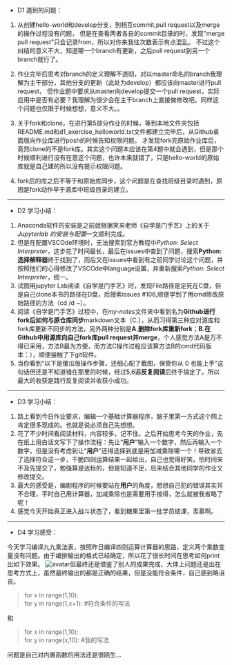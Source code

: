 * D1 遇到的问题：

1. 从创建hello-world和develop分支，到相互commit,pull request以及merge的操作过程没有问题，
但是在查看两者各自的commit目录的时，发现"merge pull request"只会记录from，所以对你来我往次数表示有点混乱。
不过这个纠结的意义不大，知道哪一个branch有更新，之后pull request到另一个branch就行了。

2. 作业完毕后思考对branch的定义理解不透彻，对以master命名的branch我理解为主干部分，其他分支的更新（此处为develop）都应该向master进行pull request，
但作业题中要求从master向develop提交一个pull request，实际应用中是否有必要？我理解为很少会在主干branch上直接做修改吧。同样这个问题也仅限于时候想想，意义不大。。

3. 关于fork和clone，在进行第5部分作业的时候，等到本地文件夹包括README.md和d1_exercise_helloworld.txt文件都建立完毕后，从Github桌面版向作业库进行posh的时候告知权限问题。
才发现fork完原始作业库后，竟然clone的不是fork库。其实这个问题本应该在第4题中就会遇到，但是那个时候顺利进行没有在意这个问题，也许本来就错了，只是hello-world的原始库就是自己建的所以没有提示权限问题。

4. fork后的库之后不等于和原始库同步，这个问题是在查找班级目录时遇到，原因是fork动作早于源库中班级目录的建立。

---

* D2 学习小结：

1. Anaconda软件的安装是之前就根据笑来老师《自学是门手艺》上的关于*Jupyterlab 的安装与配置*一文顺利完成。
2. 但是在配置VSCOde环境时，无法搜索到官方教程中*Python: Select Interpreter*，这步花了时间最长，最后在issues中查到了问题，搜索**Python:选择解释器**终于找到了，而后又在issues中看到有之前同学讨论这个问题，并按照他们的心得修改了VSCOde中language设置，并重新搜索*Python: Select Interpreter*，统一。
3. 试图用jupyter Lab阅读《自学是门手艺》时，发现Flie路径是定死在C盘，但是自己clone本书的路径在D盘，后搜索issues #106,顺便学到了用cmd修改原始路径的方法（cd /d ~）。
4. 阅读《自学是门手艺》过程中，在*my-notes*文件夹中看到名为**Github进行fork后如何与原仓库同步**markdown文本（C.），从而习得第三种应对源库和fork库更新不同步的方法，另外两种分别是**A.删除fork库重新fork**；**B.在Github中用源库向自己fork库pull request并merge**，个人感觉方法A是万不得已采用，方法B最为方便，而方法C操作过程应该算方法B的cmd代码版本：），顺便接触了下git软件。
5. 当你看到“以下是傻瓜版操作步骤，还细心配了截图，保管你从 0 也能上手”这句话但还是不知道错在那里的时候，经过5,6遍**反复阅读**后终于搞定了。所以最大的收获是践行反复阅读并收获小成功。

---

* D3 学习小结：

1. 路上看到今日作业要求，编辑一个基础计算器程序，脑子里第一方式这个网上肯定很多现成的。也就是说必须自己先想想。
2. 花了不少时间看阅读材料，内容较多，记不住。之后开始思考今天的作业，先在纸上用白话文写下了操作流程：先让“**用户**”输入一个数字，然后再输入一个数字，但是没有考虑到让“**用户**”还得选择到底是用加减乘除哪一个！导致省去了选择符合这一步，干脆四则运算结果一起给出，自己也觉得好笑，怕时间来不及先提交了，勉强算是达标的，但是知道不足，后来结合其他同学的作业又修改提交。
3. 最大的感受是，编剧程序的时候要站在**用户**的角度，想想自己犯的错误其实并不合理，平时自己用计算器，加减乘除也是需要用手按得，怎么就被我省略了呢！
4. 感觉今天开始真正进入战斗状态了，看到糖果里第一批学员结课，羡慕啊。

---

* D4 学习感受：

今天学习编译九九乘法表，按照昨日编译四则运算计算器的思路，定义两个乘数变量没有问题。由于编排输出的格式已经确定，所以花了很长时间在思考如何print出如下效果。
![avatar](C:\Users\Administrator.ZX-201606301910\Desktop)但最终还是借鉴了别人的成果完成，大体上问题还是出在思考方式上，虽然最终输出的都是正确的结果，但是没能符合条件，自己感到略沮丧。
>for x in range(1,10):  
for y in range(1,x+1): #符合条件的写法

和 

>for x in range(1,10):  
for y in range(x,10): #我的写法

问题是自己对内置函数的用法还是很陌生...
